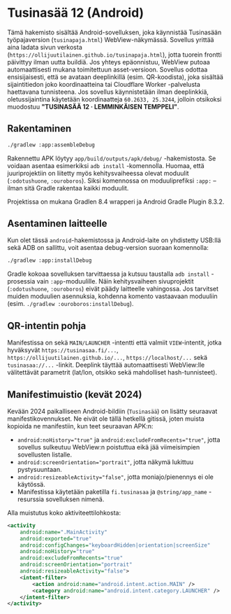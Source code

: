 # Tusinasää 12 (Android)

Tämä hakemisto sisältää Android-sovelluksen, joka käynnistää Tusinasään työpajaversion
(`tusinapaja.html`) WebView-näkymässä. Sovellus yrittää aina ladata sivun verkosta
(`https://ollijuutilainen.github.io/tusinapaja.html`), jotta tuorein frontti päivittyy ilman
uutta buildiä. Jos yhteys epäonnistuu, WebView putoaa automaattisesti mukana toimitettuun
asset-versioon. Sovellus odottaa ensisijaisesti, että se avataan deeplinkillä (esim.
QR-koodista), joka sisältää sijaintitiedon joko koordinaatteina tai Cloudflare Worker
-palvelusta haettavana tunnisteena. Jos sovellus käynnistetään ilman deeplinkkiä,
oletussijaintina käytetään koordinaatteja `60.2633, 25.3244`, jolloin otsikoksi muodostuu
**"TUSINASÄÄ 12 · LEMMINKÄISEN TEMPPELI"**.

## Rakentaminen

```bash
./gradlew :app:assembleDebug
```

Rakennettu APK löytyy `app/build/outputs/apk/debug/` -hakemistosta. Se voidaan asentaa
esimerkiksi `adb install` -komennolla. Huomaa, että juuriprojektiin on liitetty myös
kehitysvaiheessa olevat moduulit (`:odotushuone`, `:ouroboros`). Siksi komennossa on
moduuliprefiksi `:app:` – ilman sitä Gradle rakentaa kaikki moduulit.

Projektissa on mukana Gradlen 8.4 wrapperi ja Android Gradle Plugin 8.3.2.

## Asentaminen laitteelle

Kun olet tässä `android`-hakemistossa ja Android-laite on yhdistetty USB:llä sekä ADB
on sallittu, voit asentaa debug-version suoraan komennolla:

```bash
./gradlew :app:installDebug
```

Gradle kokoaa sovelluksen tarvittaessa ja kutsuu taustalla `adb install` -prosessia
vain `:app`-moduulille. Näin kehitysvaiheen sivuprojektit (`:odotushuone`,
`:ouroboros`) eivät päädy laitteelle vahingossa. Jos tarvitset muiden moduulien
asennuksia, kohdenna komento vastaavaan moduuliin (esim. `./gradlew :ouroboros:installDebug`).

## QR-intentin pohja

Manifestissa on sekä `MAIN/LAUNCHER` -intentti että valmiit `VIEW`-intentit, jotka
hyväksyvät `https://tusinasaa.fi/...`, `https://ollijuutilainen.github.io/...`,
`https://localhost/...` sekä `tusinasaa://...` -linkit. Deeplink täyttää automaattisesti
WebView:lle välitettävät parametrit (lat/lon, otsikko sekä mahdolliset hash-tunnisteet).

## Manifestimuistio (kevät 2024)

Kevään 2024 paikalliseen Android-bildiin (`Tusinasää`) on lisätty seuraavat
manifestikovennukset. Ne eivät ole tällä hetkellä gitissä, joten muista kopioida ne
manifestiin, kun teet seuraavan APK:n:

- `android:noHistory="true"` ja `android:excludeFromRecents="true"`, jotta sovellus
  sulkeutuu WebView:n poistuttua eikä jää viimeisimpien sovellusten listalle.
- `android:screenOrientation="portrait"`, jotta näkymä lukittuu pystysuuntaan.
- `android:resizeableActivity="false"`, jotta moniajo/pienennys ei ole käytössä.
- Manifestissa käytetään paketilla `fi.tusinasaa` ja
  `@string/app_name` -resurssia sovelluksen nimenä.

Alla muistutus koko aktiviteettilohkosta:

```xml
<activity
    android:name=".MainActivity"
    android:exported="true"
    android:configChanges="keyboardHidden|orientation|screenSize"
    android:noHistory="true"
    android:excludeFromRecents="true"
    android:screenOrientation="portrait"
    android:resizeableActivity="false">
    <intent-filter>
        <action android:name="android.intent.action.MAIN" />
        <category android:name="android.intent.category.LAUNCHER" />
    </intent-filter>
</activity>
```
